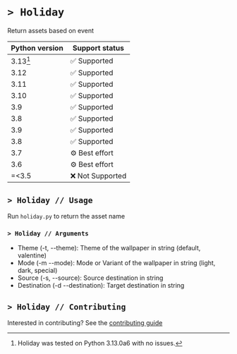 # `> Holiday`
Return assets based on event

| Python version | Support status               |
| -------------- | ---------------------------- |
| 3.13[^1]       | :white_check_mark: Supported |
| 3.12           | :white_check_mark: Supported |
| 3.11           | :white_check_mark: Supported |
| 3.10           | :white_check_mark: Supported |
| 3.9            | :white_check_mark: Supported |
| 3.8            | :white_check_mark: Supported |
| 3.9            | :white_check_mark: Supported |
| 3.8            | :white_check_mark: Supported |
| 3.7            | :gear: Best effort           |
| 3.6            | :gear: Best effort           |
| =<3.5          | :x: Not Supported            |

## `> Holiday // Usage`
Run `holiday.py` to return the asset name

### `> Holiday // Arguments`
- Theme (-t, --theme): Theme of the wallpaper in string (default, valentine)
- Mode (-m --mode): Mode or Variant of the wallpaper in string (light, dark, special)
- Source (-s, --source): Source destination in string
- Destination (-d --destination): Target destination in string

## `> Holiday // Contributing`
Interested in contributing? See the [contributing guide](docs/CONTRIBUTING.md)

[^1]: Holiday was tested on Python 3.13.0a6 with no issues.
